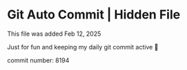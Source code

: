 # Git Auto Commit | Hidden File

This file was added Feb 12, 2025

Just for fun and keeping my daily git commit active 🤪

commit number: 8194
